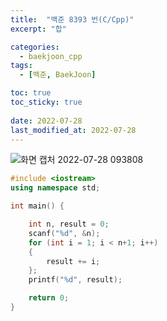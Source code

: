 ```yaml
---
title:  "백준 8393 번(C/Cpp)"
excerpt: "합"

categories:
  - baekjoon_cpp
tags:
  - [백준, BaekJoon]

toc: true
toc_sticky: true
 
date: 2022-07-28
last_modified_at: 2022-07-28
---
```


![화면 캡처 2022-07-28 093808](https://user-images.githubusercontent.com/106606698/181395854-acf42449-a85f-414d-aa18-89cee33b60eb.png)
  
```c++
#include <iostream>
using namespace std;

int main() {

	int n, result = 0;
	scanf("%d", &n);
	for (int i = 1; i < n+1; i++)
	{
		result += i;
	};
	printf("%d", result);

	return 0;
}
```


